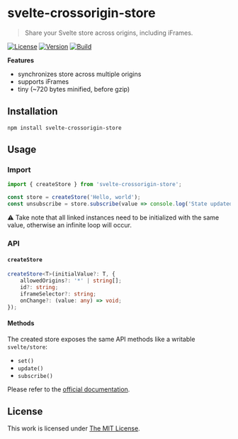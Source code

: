 # svelte-crossorigin-store

> Share your Svelte store across origins, including iFrames.

[![License](https://img.shields.io/github/license/idleberg/svelte-crossorigin-store?color=blue&style=for-the-badge)](https://github.com/idleberg/svelte-crossorigin-store/blob/main/LICENSE)
[![Version](https://img.shields.io/npm/v/svelte-crossorigin-store?style=for-the-badge)](https://www.npmjs.org/package/svelte-crossorigin-store)
[![Build](https://img.shields.io/github/actions/workflow/status/idleberg/svelte-crossorigin-store/test.yml?style=for-the-badge)](https://github.com/idleberg/svelte-crossorigin-store/actions)

**Features**

- synchronizes store across multiple origins
- supports iFrames
- tiny (~720 bytes minified, before gzip)

## Installation

`npm install svelte-crossorigin-store`

## Usage

### Import

```ts
import { createStore } from 'svelte-crossorigin-store';

const store = createStore('Hello, world');
const unsubscribe = store.subscribe(value => console.log('State updated:', value));
```

:warning: Take note that all linked instances need to be initialized with the same value, otherwise an infinite loop will occur.

### API

#### `createStore`

```ts
createStore<T>(initialValue?: T, {
	allowedOrigins?: '*' | string[];
	id?: string;
	iframeSelector?: string;
	onChange?: (value: any) => void;
});
```

#### Methods

The created store exposes the same API methods like a writable `svelte/store`:

- `set()`
- `update()`
- `subscribe()`

Please refer to the [official documentation](https://svelte.dev/docs/svelte-store#writable).

## License

This work is licensed under [The MIT License](LICENSE).
